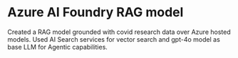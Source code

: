 # Azure AI Foundry RAG model

Created a RAG model grounded with covid research data over Azure hosted models. 
Used AI Search services for vector search and gpt-4o model as base LLM for Agentic capabilities. 
